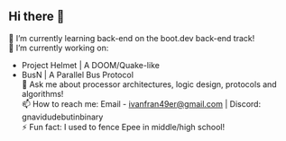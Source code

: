 ## Hi there 👋
🌱 I’m currently learning back-end on the boot.dev back-end track! \
🔭 I’m currently working on: 
- Project Helmet | A DOOM/Quake-like
- BusN           | A Parallel Bus Protocol  
💬 Ask me about processor architectures, logic design, protocols and algorithms! \
📫 How to reach me: Email - ivanfran49er@gmail.com | Discord: gnavidudebutinbinary \
⚡ Fun fact: I used to fence Epee in middle/high school!
